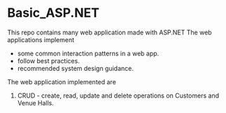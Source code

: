# Basic_ASP.NET

This repo contains many web application made with ASP.NET
The web applications implement
- some common interaction patterns in a web app.
- follow best practices.
- recommended system design guidance.

The web application implemented are
1. CRUD - create, read, update and delete operations on Customers and Venue Halls.